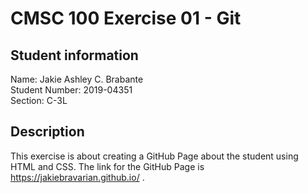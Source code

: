 # CMSC 100 Exercise 01 - Git

## Student information
Name: Jakie Ashley C. Brabante  
Student Number: 2019-04351  
Section: C-3L

## Description
This exercise is about creating a GitHub Page about the student using HTML and CSS. The link for the GitHub Page is https://jakiebravarian.github.io/ . 